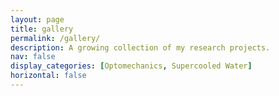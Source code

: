 ```yaml
---
layout: page
title: gallery
permalink: /gallery/
description: A growing collection of my research projects.
nav: false
display_categories: [Optomechanics, Supercooled Water]
horizontal: false
---
```

